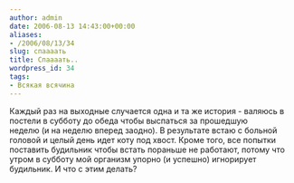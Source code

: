 ```yaml
---
author: admin
date: 2006-08-13 14:43:00+00:00
aliases:
- /2006/08/13/34
slug: спаааать
title: Спаааать..
wordpress_id: 34
tags:
- Всякая всячина
---
```


Каждый раз на выходные случается одна и та же история - валяюсь в постели в субботу до обеда чтобы выспаться за прошедшую неделю (и на неделю вперед заодно). В результате встаю с больной головой и целый день идет коту под хвост. Кроме того, все попытки поставить будильник чтобы встать пораньше не работают, потому что утром в субботу мой организм упорно (и успешно) игнорирует будильник. И что с этим делать?
